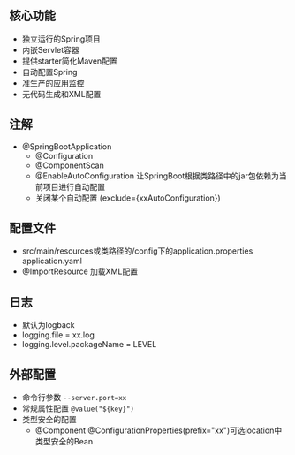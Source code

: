 ## 核心功能
- 独立运行的Spring项目
- 内嵌Servlet容器
- 提供starter简化Maven配置
- 自动配置Spring
- 准生产的应用监控
- 无代码生成和XML配置

## 注解
- @SpringBootApplication
  - @Configuration
  - @ComponentScan
  - @EnableAutoConfiguration 让SpringBoot根据类路径中的jar包依赖为当前项目进行自动配置
  - 关闭某个自动配置 (exclude={xxAutoConfiguration})
  
## 配置文件
- src/main/resources或类路径的/config下的application.properties application.yaml
- @ImportResource 加载XML配置

## 日志
- 默认为logback
- logging.file = xx.log
- logging.level.packageName = LEVEL

## 外部配置
- 命令行参数 `--server.port=xx`
- 常规属性配置 `@value("${key}")`
- 类型安全的配置
  - @Component @ConfigurationProperties(prefix="xx")可选location中类型安全的Bean
